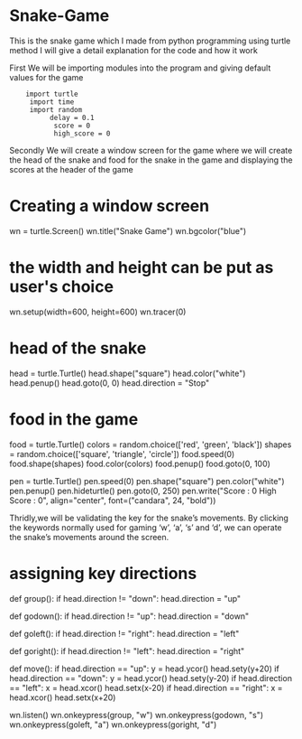 # Snake-Game
This is the snake game which I made from python programming using turtle method 
I will give a detail explanation for the code and how it work 



First We will be importing modules into the program and giving default values for the game
        
        
        
        
        
        
        
        
        
        import turtle
         import time
         import random
              delay = 0.1
               score = 0
               high_score = 0
               
               
               
               
               
               
               
               
Secondly We will create a window screen for the game where we will create the head of the snake and food for the snake in the game and displaying the scores at the header of the game

# Creating a window screen
wn = turtle.Screen()
wn.title("Snake Game")
wn.bgcolor("blue")

# the width and height can be put as user's choice
wn.setup(width=600, height=600)
wn.tracer(0)


# head of the snake
head = turtle.Turtle()
head.shape("square")
head.color("white")
head.penup()
head.goto(0, 0)
head.direction = "Stop"


# food in the game
food = turtle.Turtle()
colors = random.choice(['red', 'green', 'black'])
shapes = random.choice(['square', 'triangle', 'circle'])
food.speed(0)
food.shape(shapes)
food.color(colors)
food.penup()
food.goto(0, 100)


pen = turtle.Turtle()
pen.speed(0)
pen.shape("square")
pen.color("white")
pen.penup()
pen.hideturtle()
pen.goto(0, 250)
pen.write("Score : 0 High Score : 0", align="center",
		font=("candara", 24, "bold"))





Thridly,we will be validating the key for the snake’s movements. By clicking the keywords normally used for gaming ‘w’, ‘a’, ‘s’ and ‘d’, we can operate the snake’s movements around the screen.


# assigning key directions
def group():
	if head.direction != "down":
		head.direction = "up"


def godown():
	if head.direction != "up":
		head.direction = "down"


def goleft():
	if head.direction != "right":
		head.direction = "left"


def goright():
	if head.direction != "left":
		head.direction = "right"


def move():
	if head.direction == "up":
		y = head.ycor()
		head.sety(y+20)
	if head.direction == "down":
		y = head.ycor()
		head.sety(y-20)
	if head.direction == "left":
		x = head.xcor()
		head.setx(x-20)
	if head.direction == "right":
		x = head.xcor()
		head.setx(x+20)


wn.listen()
wn.onkeypress(group, "w")
wn.onkeypress(godown, "s")
wn.onkeypress(goleft, "a")
wn.onkeypress(goright, "d")













